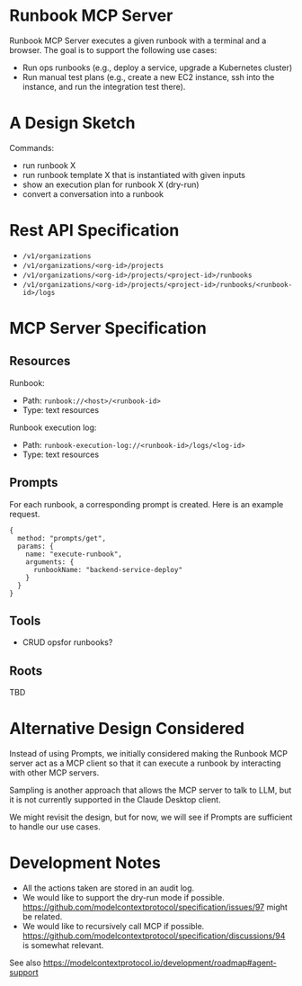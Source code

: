 # Runbook MCP Server 

Runbook MCP Server executes a given runbook with a terminal and a browser. The goal is to support the following use cases:

- Run ops runbooks (e.g., deploy a service, upgrade a Kubernetes cluster)
- Run manual test plans (e.g., create a new EC2 instance, ssh into the instance, and run the integration test there).

# A Design Sketch 

Commands:
- run runbook X
- run runbook template X that is instantiated with given inputs
- show an execution plan for runbook X (dry-run)
- convert a conversation into a runbook

# Rest API Specification 

- `/v1/organizations`
- `/v1/organizations/<org-id>/projects`
- `/v1/organizations/<org-id>/projects/<project-id>/runbooks`
- `/v1/organizations/<org-id>/projects/<project-id>/runbooks/<runbook-id>/logs`

# MCP Server Specification

## Resources

Runbook:
- Path: `runbook://<host>/<runbook-id>`
- Type: text resources

Runbook execution log:
- Path: `runbook-execution-log://<runbook-id>/logs/<log-id>`
- Type: text resources

## Prompts

For each runbook, a corresponding prompt is created. Here is an example request.

```
{
  method: "prompts/get",
  params: {
    name: "execute-runbook",
    arguments: {
      runbookName: "backend-service-deploy"
    }
  }
}
```

## Tools

- CRUD opsfor runbooks?

## Roots

TBD

# Alternative Design Considered

Instead of using Prompts, we initially considered making the Runbook MCP server act as a MCP 
client so that it can execute a runbook by interacting with other MCP servers.

Sampling is another approach that allows the MCP server to talk to LLM, but it is not currently supported in the Claude Desktop client.

We might revisit the design, but for now, we will see if Prompts are sufficient to handle our use cases.

# Development Notes

- All the actions taken are stored in an audit log.
- We would like to support the dry-run mode if possible. https://github.com/modelcontextprotocol/specification/issues/97 might be related.
- We would like to recursively call MCP if possible. https://github.com/modelcontextprotocol/specification/discussions/94 is somewhat relevant.

See also https://modelcontextprotocol.io/development/roadmap#agent-support 

